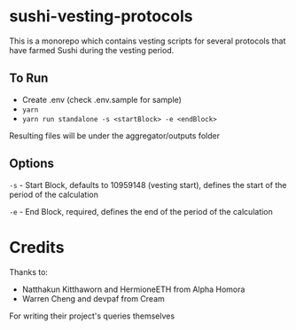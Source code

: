 # sushi-vesting-protocols

This is a monorepo which contains vesting scripts for several protocols that have farmed Sushi during the vesting period.

## To Run
* Create .env (check .env.sample for sample)
* ``yarn``
* ``yarn run standalone -s <startBlock> -e <endBlock>``

Resulting files will be under the aggregator/outputs folder

## Options
`-s` - Start Block, defaults to 10959148 (vesting start), defines the start of the period of the calculation

`-e` - End Block, required, defines the end of the period of the calculation

# Credits
Thanks to: 
* Natthakun Kitthaworn and HermioneETH from Alpha Homora 
* Warren Cheng and devpaf from Cream

For writing their project's queries themselves